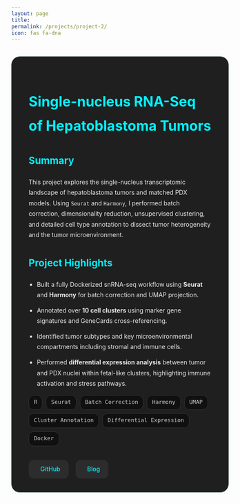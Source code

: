 ```yaml
---
layout: page
title: 
permalink: /projects/project-2/
icon: fas fa-dna
---
```


<style>
.project-container {
  background: #1f1f1f;
  padding: 2rem 2.5rem;
  border-radius: 20px;
  box-shadow: 0 0 20px rgba(0, 255, 255, 0.05);
  margin-top: 2rem;
  color: #eaeaea;
  line-height: 1.75;
}

.project-container h1 {
  color: #00f2ff;
  font-size: 2rem;
  margin-bottom: 0.3rem;
}

.project-container .meta {
  font-size: 0.9rem;
  color: #999;
  margin-bottom: 1.5rem;
}

.project-container h2 {
  font-size: 1.4rem;
  margin-top: 2rem;
  color: #00f2ff;
}

.project-container ul {
  margin-top: 1rem;
  padding-left: 1.2rem;
}

.project-container li {
  margin-bottom: 0.7rem;
}

.project-tags {
  display: flex;
  flex-wrap: wrap;
  gap: 0.5rem;
  margin: 0.5rem 0 2rem;
}

.project-tag {
  background: #101010;
  color: #ccc;
  border: 1px solid #333;
  padding: 0.3rem 0.7rem;
  font-size: 0.8rem;
  border-radius: 12px;
  font-family: monospace;
}

.project-links {
  margin-top: 2.5rem;
  display: flex;
  gap: 1.2rem;
  flex-wrap: wrap;
}

.project-links a {
  display: inline-flex;
  align-items: center;
  gap: 0.5rem;
  background: #2c2c2c;
  color: #00f2ff;
  padding: 0.6rem 1.2rem;
  border-radius: 12px;
  font-weight: 500;
  text-decoration: none;
  transition: background 0.3s ease;
}

.project-links a:hover {
  background: #00f2ff;
  color: #000;
}

.project-links i {
  font-size: 1rem;
}
</style>

<div class="project-container">

  <h1>Single-nucleus RNA-Seq of Hepatoblastoma Tumors</h1>

  <h2>Summary</h2>
  <p>
    This project explores the single-nucleus transcriptomic landscape of hepatoblastoma tumors and matched PDX models. Using <code>Seurat</code> and <code>Harmony</code>, I performed batch correction, dimensionality reduction, unsupervised clustering, and detailed cell type annotation to dissect tumor heterogeneity and the tumor microenvironment.
  </p>

  <h2>Project Highlights</h2>
  <ul>
    <li>Built a fully Dockerized snRNA-seq workflow using <strong>Seurat</strong> and <strong>Harmony</strong> for batch correction and UMAP projection.</li>
    <li>Annotated over <strong>10 cell clusters</strong> using marker gene signatures and GeneCards cross-referencing.</li>
    <li>Identified tumor subtypes and key microenvironmental compartments including stromal and immune cells.</li>
    <li>Performed <strong>differential expression analysis</strong> between tumor and PDX nuclei within fetal-like clusters, highlighting immune activation and stress pathways.</li>
  </ul>

  <div class="project-tags">
    <span class="project-tag">R</span>
    <span class="project-tag">Seurat</span>
    <span class="project-tag">Batch Correction</span>
    <span class="project-tag">Harmony</span>
    <span class="project-tag">UMAP</span>
    <span class="project-tag">Cluster Annotation</span>
    <span class="project-tag">Differential Expression</span>
    <span class="project-tag">Docker</span>
  </div>

  <div class="project-links" style="margin-top: 1rem; display: flex; gap: 1rem;">
    <a href="https://github.com/Tushar-bioinfo/ScRNAseq-Hepatoblastoma" target="_blank" style="text-decoration: none; color: #00f2ff;">
      <i class="fab fa-github"></i> GitHub
    </a>
    <a href="https://tushar-bioinfo.github.io/learning-bioinformatics/posts/Single-Nucleus-RNA-seq/" target="_blank" style="text-decoration: none; color: #00f2ff;">
      <i class="fas fa-book-open"></i> Blog
    </a>
  </div>

</div>


